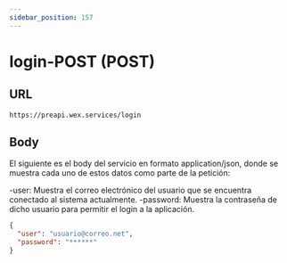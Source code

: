 ```yaml
---
sidebar_position: 157
---
```


# login-POST (POST)

## URL

```url
https://preapi.wex.services/login
```

## Body

El siguiente es el body del servicio en formato application/json, donde se muestra cada uno de estos datos como parte de la petición:

-user: Muestra el correo electrónico del usuario que se encuentra conectado al sistema actualmente.
-password: Muestra la contraseña de dicho usuario para permitir el login a la aplicación.

```json
{
  "user": "usuario@correo.net",
  "password": "******"
}   
```
